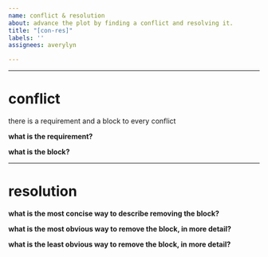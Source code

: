 ```yaml
---
name: conflict & resolution
about: advance the plot by finding a conflict and resolving it.
title: "[con-res]"
labels: ''
assignees: averylyn

---
```


---

# conflict

there is a requirement and a block to every conflict

**what is the requirement?**

**what is the block?**

---

# resolution

**what is the most concise way to describe removing the block?**

**what is the most obvious way to remove the block, in more detail?**

**what is the least obvious way to remove the block, in more detail?**
